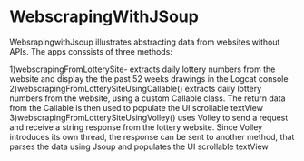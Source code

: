 # WebscrapingWithJSoup


WebsrapingwithJsoup illustrates abstracting data from websites without APIs. The apps
conssists of three methods:

1)webscrapingFromLotterySite- extracts daily lottery numbers from the website and display the
  the past 52 weeks drawings in the Logcat console
2)webscrapingFromLotterySiteUsingCallable() extracts daily lottery numbers from the website, using a
  custom Callable class. The return data from the Callable is then used to populate the UI scrollable
  textView
3)webscrapingFromLotterySiteUsingVolley() uses Volley to send a request and receive a string response
  from the lottery website. Since Volley introduces its own thread, the response can be sent to another
  method, that parses the data using Jsoup and populates the UI scrollable textView

